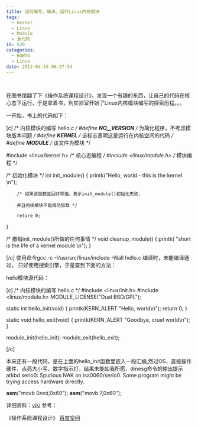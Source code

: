 ```yaml
---
title: 如何编写、编译、运行Linux内核模块
tags:
  - kernel
  - Linux
  - Module
  - 源代码
id: 520
categories:
  - HOWTO
  - Linux
date: 2012-04-15 06:37:54
---
```


&nbsp;

在图书馆翻了下《操作系统课程设计》，发现一个有趣的东西，让自己的代码在核心态下运行，于是拿着书，到实验室开始了Linux内核模块编写的探索历程。。。

一开始，书上的代码如下：

[c]
/* 内核模块的编写 hello.c */
#define __NO__VERSION__  /* 为简化程序，不考虑模块版本问题 */
#define __KERNEL__  /* 该标志表明这是运行在内核空间的代码 */
#define __MODULE__  /* 该文件为模块 */

#include &lt;linux/kernel.h&gt; /* 核心态编程 */
#include &lt;linux/module.h&gt; /* 模块编程 */

/* 初始化模块 */
int init_module()
{
        printk(&quot;Hello, world - this is the kernel \n&quot;);

        /* 如果该函数返回非零值，表示init_module()初始化失败，

        并且内核模块不能成功加载 */

        reture 0;
}

/* 撤销init_module()所做的任何事情 */
void cleanup_module()
{
        printk( &quot;short is the life of a kernel module \n&quot;);
}

[/c]
使用命令gcc -c -I/usr/src/linux/include -Wall hello.c 编译时，未能编译通过，
只好使用搜索引擎，于是查到下面的方法：

hello模块源代码：

[c]
/* 内核模块的编写 hello.c */
#include &lt;linux/init.h&gt;
#include &lt;linux/module.h&gt;
MODULE_LICENSE(&quot;Dual BSD/GPL&quot;);

static int hello_init(void)
{
     printk(KERN_ALERT &quot;Hello, world\n&quot;);
     return 0;
}

static void hello_exit(void)
{
     printk(KERN_ALERT &quot;Goodbye, cruel world\n&quot;);
}

module_init(hello_init);
module_exit(hello_exit);

[/c]

本来还有一段代码，是在上面的hello_init函数里嵌入一段汇编,然过OS，直接操作硬件，点亮大小写、数字指示灯，结果未能如我所愿，dmesg命令的输出提示atkbd serio0: Spurious NAK on isa0060/serio0\. Some program might be trying access hardware directly.

__asm__("movb $0xed,%al;  out %al,$0x60");
__asm__("movb $7,%al;  out %al,$0x60");

详细资料：[viki](http://2.sunchunman.sinaapp.com/linux/kernel/HowToWriteLinuxModuleHello/linuxModule_ubuntu.html)
参考：

《操作系统课程设计》
[百度空间](http://hi.baidu.com/wstone_h/blog/item/db79215c9ad35f44faf2c023.html)